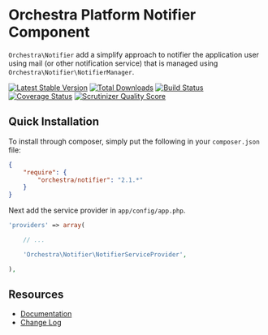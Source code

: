 Orchestra Platform Notifier Component
==============

`Orchestra\Notifier` add a simplify approach to notifier the application user using mail (or other notification service) that is managed using `Orchestra\Notifier\NotifierManager`.

[![Latest Stable Version](https://poser.pugx.org/orchestra/notifier/v/stable.png)](https://packagist.org/packages/orchestra/notifier) 
[![Total Downloads](https://poser.pugx.org/orchestra/notifier/downloads.png)](https://packagist.org/packages/orchestra/notifier) 
[![Build Status](https://travis-ci.org/orchestral/notifier.svg?branch=2.1)](https://travis-ci.org/orchestral/notifier) 
[![Coverage Status](https://coveralls.io/repos/orchestral/notifier/badge.png?branch=2.1)](https://coveralls.io/r/orchestral/notifier?branch=2.1) 
[![Scrutinizer Quality Score](https://scrutinizer-ci.com/g/orchestral/notifier/badges/quality-score.png?s=f9c6821fd536f8c4787a90bee7d5fc1ea58e416f)](https://scrutinizer-ci.com/g/orchestral/notifier/) 

## Quick Installation

To install through composer, simply put the following in your `composer.json` file:

```json
{
	"require": {
		"orchestra/notifier": "2.1.*"
	}
}
```

Next add the service provider in `app/config/app.php`.

```php
'providers' => array(

	// ...

	'Orchestra\Notifier\NotifierServiceProvider',

),
```

## Resources

* [Documentation](http://orchestraplatform.com/docs/latest/components/notifier)
* [Change Log](http://orchestraplatform.com/docs/latest/components/notifier/changes#v2-1)
